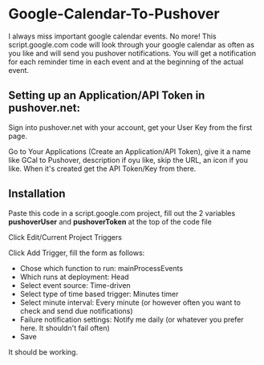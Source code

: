 # Google-Calendar-To-Pushover
I always miss important google calendar events. No more! This script.google.com code will look through your google calendar as often as you like and will send you pushover notifications. You will get a notification for each reminder time in each event and at the beginning of the actual event. 

## Setting up an Application/API Token in pushover.net:
Sign into pushover.net with your account, get your User Key from the first page.

Go to Your Applications (Create an Application/API Token), give it a name like
GCal to Pushover, description if oyu like, skip the URL, an icon if you like. When it's created get the
API Token/Key from there.

## Installation
Paste this code in a script.google.com project, fill out the 2 variables **pushoverUser** and **pushoverToken** at the top of the code file 

Click Edit/Current Project Triggers

Click Add Trigger, fill the form as follows:
  - Chose which function to run: mainProcessEvents
  - Which runs at deployment: Head
  - Select event source: Time-driven
  - Select type of time based trigger: Minutes timer
  - Select minute interval: Every minute (or however often you want to check and send due notifications)
  - Failure notification settings: Notify me daily (or whatever you prefer here. It shouldn't fail often)
  - Save
  
 It should be working.
